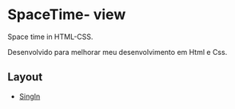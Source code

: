 # SpaceTime- view

Space time in HTML-CSS.

Desenvolvido para melhorar meu desenvolvimento em Html e Css.

## Layout

- [SingIn](./image/viewLogin.png)
